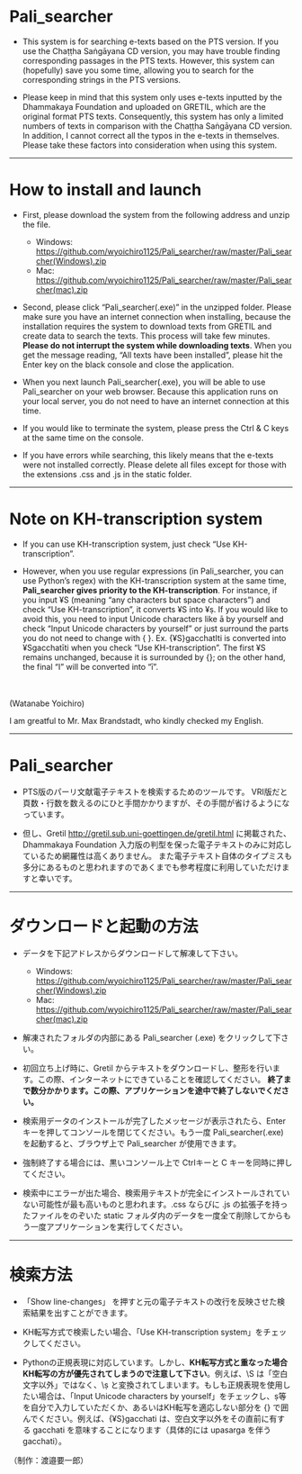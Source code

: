# Pali_searcher

- This system is for searching e-texts based on the PTS version. If you use the Chaṭṭha Saṅgāyana CD version, you may have trouble finding corresponding passages in the PTS texts. However, this system can (hopefully) save you some time, allowing you to search for the corresponding strings in the PTS versions.

- Please keep in mind that this system only uses e-texts inputted by the Dhammakaya Foundation and uploaded on GRETIL, which are the original format PTS texts. Consequently, this system has only a limited numbers of texts in comparison with the Chaṭṭha Saṅgāyana CD version. In addition, I cannot correct all the typos in the e-texts in themselves. Please take these factors into consideration when using this system.

---

# How to install and launch

- First, please download the system from the following address and unzip the file.
  - Windows: https://github.com/wyoichiro1125/Pali_searcher/raw/master/Pali_searcher(Windows).zip
  - Mac: https://github.com/wyoichiro1125/Pali_searcher/raw/master/Pali_searcher(mac).zip

- Second, please click “Pali_searcher(.exe)” in the unzipped folder. Please make sure you have an internet connection when installing, because the installation requires the system to download texts from GRETIL and create data to search the texts. This process will take few minutes. **Please do not interrupt the system while downloading texts**. When you get the message reading, “All texts have been installed”, please hit the Enter key on the black console and close the application.

- When you next launch Pali_searcher(.exe), you will be able to use Pali_searcher on your web browser. Because this application runs on your local server, you do not need to have an internet connection at this time.

- If you would like to terminate the system, please press the Ctrl & C keys at the same time on the console.

- If you have errors while searching, this likely means that the e-texts were not installed correctly. Please delete all files except for those with the extensions .css and .js in the static folder.

---


# Note on KH-transcription system


- If you can use KH-transcription system, just check “Use KH-transcription”. 

- However, when you use regular expressions (in Pali_searcher, you can use Python’s regex) with the KH-transcription system at the same time, **Pali_searcher gives priority to the KH-transcription**. For instance, if you input ¥S (meaning “any characters but space characters”) and check “Use KH-transcription”, it converts ¥S into ¥ṣ. If you would like to avoid this, you need to input Unicode characters like ā by yourself and check “Input Unicode characters by yourself” or just surround the parts you do not need to change with { }. Ex. {¥S}gacchatIti is converted into ¥Sgacchatīti when you check “Use KH-transcription”. The first ¥S remains unchanged, because it is surrounded by {}; on the other hand, the final “I” will be converted into “ī”.


　
 


(Watanabe Yoichiro)

I am greatful to Mr. Max Brandstadt, who kindly checked my English.

---

# Pali_searcher

- PTS版のパーリ文献電子テキストを検索するためのツールです。
VRI版だと頁数・行数を数えるのにひと手間かかりますが、その手間が省けるようになっています。

- 但し、Gretil http://gretil.sub.uni-goettingen.de/gretil.html
に掲載された、Dhammakaya Foundation 入力版の判型を保った電子テキストのみに対応しているため網羅性は高くありません。
また電子テキスト自体のタイプミスも多分にあるものと思われますのであくまでも参考程度に利用していただけますと幸いです。

---

# ダウンロードと起動の方法

- データを下記アドレスからダウンロードして解凍して下さい。
  - Windows: https://github.com/wyoichiro1125/Pali_searcher/raw/master/Pali_searcher(Windows).zip
  - Mac: https://github.com/wyoichiro1125/Pali_searcher/raw/master/Pali_searcher(mac).zip

- 解凍されたフォルダの内部にある Pali_searcher (.exe) をクリックして下さい。

- 初回立ち上げ時に、Gretil からテキストをダウンロードし、整形を行います。この際、インターネットにできていることを確認してください。
**終了まで数分かかります。この際、アプリケーションを途中で終了しないでください。**

- 検索用データのインストールが完了したメッセージが表示されたら、Enterキーを押してコンソールを閉じてください。もう一度 Pali_searcher(.exe) を起動すると、ブラウザ上で Pali_searcher が使用できます。

- 強制終了する場合には、黒いコンソール上で Ctrlキーと C キーを同時に押してください。

- 検索中にエラーが出た場合、検索用テキストが完全にインストールされていない可能性が最も高いものと思われます。.css ならびに .js の拡張子を持ったファイルをのぞいた static フォルダ内のデータを一度全て削除してからもう一度アプリケーションを実行してください。

---

# 検索方法

- 「Show line-changes」 を押すと元の電子テキストの改行を反映させた検索結果を出すことができます。

- KH転写方式で検索したい場合、「Use KH-transcription system」をチェックしてください。

- Pythonの正規表現に対応しています。しかし、**KH転写方式と重なった場合KH転写の方が優先されてしまうので注意して下さい**。例えば、\S は「空白文字以外」ではなく、\ṣ と変換されてしまいます。もしも正規表現を使用したい場合は、「Input Unicode characters by yourself」をチェックし、ṣ等を自分で入力していただくか、あるいはKH転写を適応しない部分を {} で囲んでください。例えば、{¥S}gacchati は、空白文字以外をその直前に有する gacchati を意味することになります（具体的には upasarga を伴う gacchati）。



（制作：渡邉要一郎）
